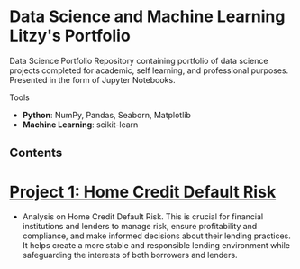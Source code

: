 # Data Science and Machine Learning Litzy's Portfolio
Data Science Portfolio
Repository containing portfolio of data science projects completed for academic, self learning, and professional purposes. Presented in the form of Jupyter Notebooks.

Tools
  - **Python**: NumPy, Pandas, Seaborn, Matplotlib
  - **Machine Learning**: scikit-learn
    
## Contents
# [Project 1: Home Credit Default Risk](https://www.kaggle.com/competitions/home-credit-default-risk) 
* Analysis on Home Credit Default Risk. This is crucial for financial institutions and lenders to manage risk, ensure profitability and compliance, and make informed decisions about their lending practices. It helps create a more stable and responsible lending environment while safeguarding the interests of both borrowers and lenders. 
